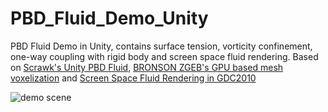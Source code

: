 # PBD_Fluid_Demo_Unity

PBD Fluid Demo in Unity, contains surface tension, vorticity confinement, one-way coupling with rigid body and screen space fluid rendering. Based on [Scrawk's Unity PBD Fluid](https://github.com/Scrawk/PBD-Fluid-in-Unity), [BRONSON ZGEB's GPU based mesh voxelization](https://github.com/bzgeb/UnityGPUMeshVoxelizerPart3) and [Screen Space Fluid Rendering in GDC2010](https://developer.download.nvidia.cn/presentations/2010/gdc/Direct3D_Effects.pdf)



<img title="" src="Pics/fluid.gif" alt="demo scene" data-align="center">


